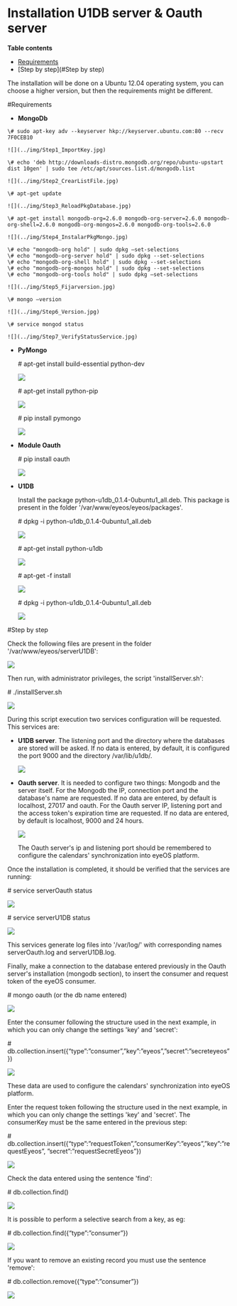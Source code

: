 Installation U1DB server & Oauth server
========================================

**Table contents**

- [Requirements](#Requirements)
- [Step by step](#Step by step)


The installation will be done on a Ubuntu 12.04 operating system, you can choose a higher version, but then the requirements might be different.

#Requirements

+    **MongoDb**

    \# sudo apt-key adv --keyserver hkp://keyserver.ubuntu.com:80 --recv 7F0CEB10
    
    ![](../img/Step1_ImportKey.jpg)

    \# echo 'deb http://downloads-distro.mongodb.org/repo/ubuntu-upstart dist 10gen' | sudo tee /etc/apt/sources.list.d/mongodb.list
    
    ![](../img/Step2_CrearListFile.jpg)

    \# apt-get update
    
    ![](../img/Step3_ReloadPkgDatabase.jpg)        

    \# apt-get install mongodb-org=2.6.0 mongodb-org-server=2.6.0 mongodb-org-shell=2.6.0 mongodb-org-mongos=2.6.0 mongodb-org-tools=2.6.0
    
    ![](../img/Step4_InstalarPkgMongo.jpg)                

    \# echo "mongodb-org hold" | sudo dpkg –set-selections      
    \# echo "mongodb-org-server hold" | sudo dpkg --set-selections      
    \# echo "mongodb-org-shell hold" | sudo dpkg --set-selections      
    \# echo "mongodb-org-mongos hold" | sudo dpkg --set-selections      
    \# echo "mongodb-org-tools hold" | sudo dpkg –set-selections
    
    ![](../img/Step5_Fijarversion.jpg)

    \# mongo –version
    
    ![](../img/Step6_Version.jpg)

    \# service mongod status
    
    ![](../img/Step7_VerifyStatusService.jpg)        
  
 
+   **PyMongo**

    \# apt-get install build-essential python-dev  
    
    ![](../img/Step1_InstallPymongo.jpg)
            
    \# apt-get install python-pip  
    
    ![](../img/Step2_InstallPymongo_2.jpg)

    \# pip install pymongo  
    
    ![](../img/Step3_InstallPymongo.jpg)
    
    

+   **Module Oauth**

    \# pip install oauth  
    
    ![](../img/Step1_OauthPython.jpg)


+   **U1DB**

    Install the package python-u1db_0.1.4-0ubuntu1_all.deb. This package is present in the folder '/var/www/eyeos/eyeos/packages'.  
    
    \# dpkg -i python-u1db_0.1.4-0ubuntu1_all.deb  
    
    ![](../img/Step1_u1dbPython.jpg)
    
    \# apt-get install python-u1db  
    
    ![](../img/Step2_u1dbPython.jpg)
    
    \# apt-get -f install  
    
    ![](../img/Step3_u1dbPython.jpg)

    \# dpkg -i python-u1db_0.1.4-0ubuntu1_all.deb  
    
    ![](../img/Step4_u1dbPython.jpg)

#Step by step

Check the following files are present in the folder '/var/www/eyeos/serverU1DB':  
    
![](../img/ListaService.jpg)

Then run, with administrator privileges, the script 'installServer.sh':  

\# ./installServer.sh  

![](../img/Step1_InstallServers.jpg)

During this script execution two services configuration will be requested. This services are:  

+   **U1DB server**. The listening port and the directory where the databases are stored will be asked. If no data is entered, by default, it is configured the port 9000 and the directory /var/lib/u1db/.  

    ![](../img/Step2_InstallServers.jpg)

+   **Oauth server**. It is needed to configure two things: Mongodb and the server itself.
For the Mongodb the IP, connection port and the database's name are requested. If no data are entered, by default is localhost, 27017 and oauth.  For the Oauth server IP, listening port and  the access token's expiration time are requested. If no data are entered, by default is localhost, 9000 and 24 hours.

    ![](../img/Step3_InstallServers.jpg)
    
    The Oauth server's ip and listening port should be remembered to configure the calendars' synchronization into eyeOS platform.  

Once the installation is completed, it should be verified that the services are running:  
    
\# service serverOauth status  
    
![](../img/Step4_InstallServers.jpg)
    
\# service serverU1DB status  
    
![](../img/Step5_InstallServers.jpg)

This services generate log files into '/var/log/' with corresponding names serverOauth.log and serverU1DB.log.  

Finally, make a connection to the database entered previously in the Oauth server's installation (mongodb section), to insert the consumer and request token of the eyeOS consumer.  

\# mongo oauth (or the db name entered)  

![](../img/Step1_ConfMongo.jpg)  

Enter the consumer following the structure used in the next example, in which you can only change the settings 'key' and 'secret':  

\# db.collection.insert({“type”:”consumer”,”key”:”eyeos”,”secret”:”secreteyeos”})  

![](../img/Step2_ConfMongo.jpg)

These data are used to configure the calendars' synchronization into eyeOS platform.  

Enter the request token following the structure used in the next example, in which you can only change the settings 'key' and 'secret'. The consumerKey must be the same entered in the previous step:  

\# db.collection.insert({“type”:”requestToken”,”consumerKey”:”eyeos”,”key”:”requestEyeos”, ”secret”:”requestSecretEyeos”})  

![](../img/Step3_ConfMongo.jpg)

Check the data entered using the sentence 'find':  

\# db.collection.find()  

![](../img/Step5_ConfMongo.jpg)

It is possible to perform a selective search from a key, as eg:  

\# db.collection.find({“type”:”consumer”})  

![](../img/Step6_ConfMongo.jpg)

If you want to remove an existing record you must use the sentence 'remove':  

\# db.collection.remove({“type”:”consumer”})  

![](../img/Step7_ConfMongo.jpg)

